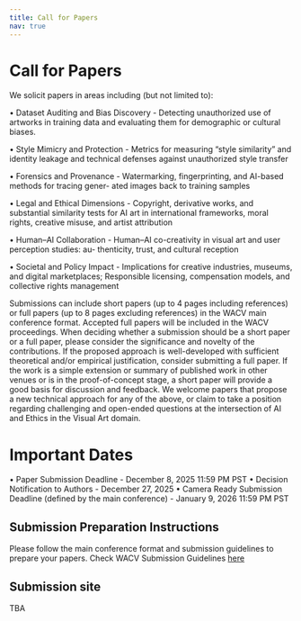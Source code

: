```yaml
---
title: Call for Papers
nav: true
---
```


# Call for Papers

We solicit papers in areas including (but not limited to):

• Dataset Auditing and Bias Discovery - Detecting unauthorized use of artworks in training data and
evaluating them for demographic or cultural biases.

• Style Mimicry and Protection - Metrics for measuring “style similarity” and identity leakage and
technical defenses against unauthorized style transfer

• Forensics and Provenance - Watermarking, fingerprinting, and AI-based methods for tracing gener-
ated images back to training samples

• Legal and Ethical Dimensions - Copyright, derivative works, and substantial similarity tests for AI
art in international frameworks, moral rights, creative misuse, and artist attribution

• Human–AI Collaboration - Human–AI co-creativity in visual art and user perception studies: au-
thenticity, trust, and cultural reception

• Societal and Policy Impact - Implications for creative industries, museums, and digital marketplaces;
Responsible licensing, compensation models, and collective rights management

Submissions can include short papers (up to 4 pages including references) or full papers (up to 8 pages
excluding references) in the WACV main conference format. Accepted full papers will be included in the
WACV proceedings. When deciding whether a submission should be a short paper or a full paper, please
consider the significance and novelty of the contributions. If the proposed approach is well-developed with
sufficient theoretical and/or empirical justification, consider submitting a full paper. If the work is a simple
extension or summary of published work in other venues or is in the proof-of-concept stage, a short paper
will provide a good basis for discussion and feedback. We welcome papers that propose a new technical
approach for any of the above, or claim to take a position regarding challenging and open-ended questions
at the intersection of AI and Ethics in the Visual Art domain.

# Important Dates

• Paper Submission Deadline - December 8, 2025 11:59 PM PST
• Decision Notification to Authors - December 27, 2025
• Camera Ready Submission Deadline (defined by the main conference) - January 9, 2026 11:59 PM PST

## Submission Preparation Instructions

Please follow the main conference format and submission guidelines to prepare your papers. Check WACV Submission Guidelines [here](https://wacv.thecvf.com/Conferences/2026/AuthorReviewerGuides)

## Submission site

TBA


